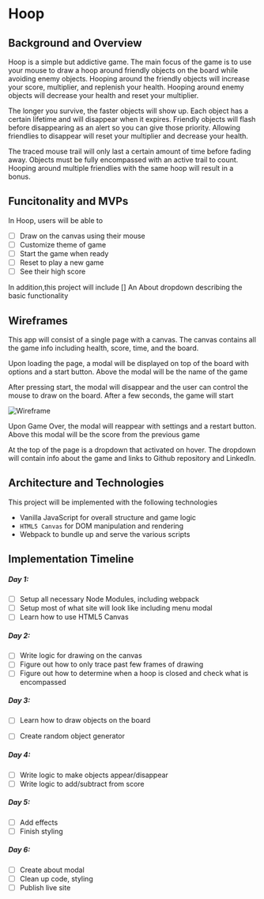# Hoop

## Background and Overview

Hoop is a simple but addictive game. The main focus of the game is to use your mouse to draw a hoop around friendly objects on the board while avoiding enemy objects. Hooping around the friendly objects will increase your score, multiplier, and replenish your health. Hooping around enemy objects will decrease your health and reset your multiplier.

The longer you survive, the faster objects will show up. Each object has a certain lifetime and will disappear when it expires. Friendly objects will flash before disappearing as an alert so you can give those priority. Allowing friendlies to disappear will reset your multiplier and decrease your health.

The traced mouse trail will only last a certain amount of time before fading away. Objects must be fully encompassed with an active trail to count. Hooping around multiple friendlies with the same hoop will result in a bonus.

## Funcitonality and MVPs

In Hoop, users will be able to 

 - [ ] Draw on the canvas using their mouse
 - [ ] Customize theme of game
 - [ ] Start the game when ready
 - [ ] Reset to play a new game
 - [ ] See their high score

In addition,this project will include
[] An About dropdown describing the basic functionality

## Wireframes

This app will consist of a single page with a canvas. The canvas contains all the game info including health, score, time, and the board.

Upon loading the page, a modal will be displayed on top of the board with options and a start button. Above the modal will be the name of the game

After pressing start, the modal will disappear and the user can control the mouse to draw on the board. After a few seconds, the game will start

![Wireframe](./screenshots/actie_game.png)

Upon Game Over, the modal will reappear with settings and a restart button. Above this modal will be the score from the previous game

At the top of the page is a dropdown that activated on hover. The dropdown will contain info about the game and links to Github repository and LinkedIn.

## Architecture and Technologies

This project will be implemented with the following technologies

* Vanilla JavaScript for overall structure and game logic
* `HTML5 Canvas` for DOM manipulation and rendering
* Webpack to bundle up and serve the various scripts

## Implementation Timeline

##### Day 1: 
- [ ] Setup all necessary Node Modules, including webpack
- [ ] Setup most of what site will look like including menu modal
- [ ] Learn how to use HTML5 Canvas

##### Day 2: 
- [ ] Write logic for drawing on the canvas
- [ ] Figure out how to only trace past few frames of drawing
- [ ] Figure out how to determine when a hoop is closed and check what is encompassed

##### Day 3:
- [ ] Learn how to draw objects on the board
- [ ] Create random object generator


##### Day 4:
- [ ] Write logic to make objects appear/disappear 
- [ ] Write logic to add/subtract from score

##### Day 5:
- [ ] Add effects
- [ ] Finish styling

##### Day 6:
- [ ] Create about modal
- [ ] Clean up code, styling
- [ ] Publish live site